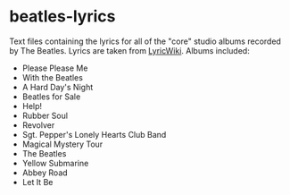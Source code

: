 # beatles-lyrics

Text files containing the lyrics for all of the "core" studio albums recorded by The Beatles.  Lyrics are taken from [LyricWiki](http://lyrics.wikia.com/wiki/The_Beatles).  Albums included:
* Please Please Me
* With the Beatles
* A Hard Day's Night
* Beatles for Sale
* Help!
* Rubber Soul
* Revolver
* Sgt. Pepper's Lonely Hearts Club Band
* Magical Mystery Tour
* The Beatles
* Yellow Submarine
* Abbey Road
* Let It Be
